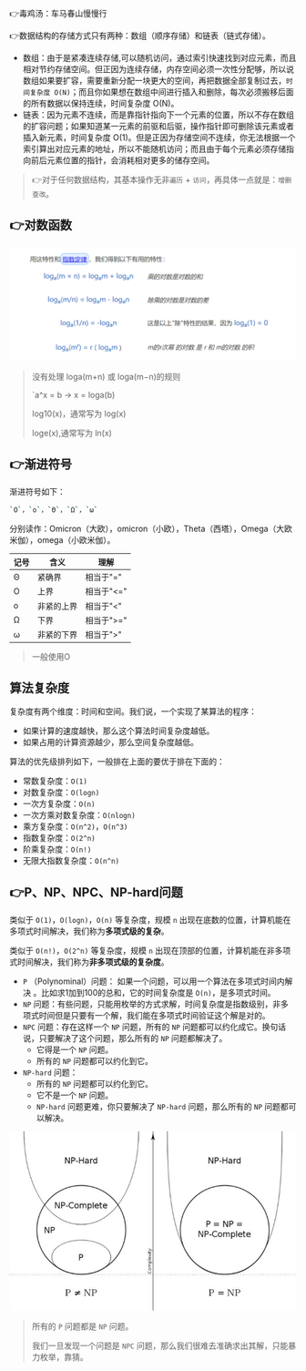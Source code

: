 :point_right:毒鸡汤：车马春山慢慢行

:point_right:数据结构的存储方式只有两种：数组（顺序存储）和链表（链式存储）。

- 数组：由于是紧凑连续存储,可以随机访问，通过索引快速找到对应元素，而且相对节约存储空间。但正因为连续存储，内存空间必须一次性分配够，所以说数组如果要扩容，需要重新分配一块更大的空间，再把数据全部复制过去，`时间复杂度 O(N)`；而且你如果想在数组中间进行插入和删除，每次必须搬移后面的所有数据以保持连续，时间复杂度 O(N)。
- 链表：因为元素不连续，而是靠指针指向下一个元素的位置，所以不存在数组的扩容问题；如果知道某一元素的前驱和后驱，操作指针即可删除该元素或者插入新元素，时间复杂度 O(1)。但是正因为存储空间不连续，你无法根据一个索引算出对应元素的地址，所以不能随机访问；而且由于每个元素必须存储指向前后元素位置的指针，会消耗相对更多的储存空间。

> :point_right:对于任何数据结构，其基本操作无非`遍历` + `访问`，再具体一点就是：`增删查改`。

## :point_right:对数函数

![](./images/log-1.png)

> 没有处理 loga(m+n) 或 loga(m−n)的规则
>
> `a^x = b  ->  x = loga(b) 
>
> log10(x)，通常写为 log(x)
>
>  loge(x),通常写为 ln(x)

## :point_right:渐进符号

渐进符号如下：

```bash
`O`，`ο`，`Θ`，`Ω`，`ω`
```

分别读作：Omicron（大欧），omicron（小欧），Theta（西塔），Omega（大欧米伽），omega（小欧米伽）。

| 记号 | 含义       | 理解       |
| ---- | ---------- | ---------- |
| Θ    | 紧确界     | 相当于"="  |
| O    | 上界       | 相当于"<=" |
| ο    | 非紧的上界 | 相当于"<"  |
| Ω    | 下界       | 相当于">=" |
| ω    | 非紧的下界 | 相当于">"  |

> 一般使用O

## 算法复杂度

复杂度有两个维度：时间和空间。我们说，一个实现了某算法的程序：

- 如果计算的速度越快，那么这个算法时间复杂度越低。
- 如果占用的计算资源越少，那么空间复杂度越低。

算法的优先级排列如下，一般排在上面的要优于排在下面的：

- 常数复杂度：`O(1)`
- 对数复杂度：`O(logn)`
- 一次方复杂度：`O(n)`
- 一次方乘对数复杂度：`O(nlogn)`
- 乘方复杂度：`O(n^2)`，`O(n^3)`
- 指数复杂度：`O(2^n)`
- 阶乘复杂度：`O(n!)`
- 无限大指数复杂度：`O(n^n)`

## :point_right:P、NP、NPC、NP-hard问题

类似于 `O(1)`，`O(logn)`，`O(n)` 等复杂度，规模 `n` 出现在底数的位置，计算机能在多项式时间解决，我们称为**多项式级的复杂**。

类似于 `O(n!)`，`O(2^n)` 等复杂度，规模 `n` 出现在顶部的位置，计算机能在非多项式时间解决，我们称为**非多项式级的复杂度**。

- `P` （Polynominal）问题： 如果一个问题，可以用一个算法在多项式时间内解决 。比如求1加到100的总和，它的时间复杂度是 `O(n)`，是多项式时间。
- `NP` 问题：有些问题，只能用枚举的方式求解，时间复杂度是指数级别，非多项式时间但是只要有一个解，我们能在多项式时间验证这个解是对的。
- `NPC` 问题：存在这样一个 `NP` 问题，所有的 `NP` 问题都可以约化成它。换句话说，只要解决了这个问题，那么所有的 `NP` 问题都解决了。
  - 它得是一个 `NP` 问题。
  - 所有的 `NP` 问题都可以约化到它。
- `NP-hard` 问题：
  - 所有的 `NP` 问题都可以约化到它。
  - 它不是一个 `NP` 问题。
  - `NP-hard` 问题更难，你只要解决了 `NP-hard` 问题，那么所有的 `NP` 问题都可以解决。



![](./images/np.jpg)

> 所有的 `P` 问题都是 `NP` 问题。
>
> 我们一旦发现一个问题是 `NPC` 问题，那么我们很难去准确求出其解，只能暴力枚举，靠猜。



